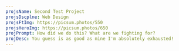 ```yaml
---
projsName: Second Test Project
projsDscplne: Web Design
projsFtImg: https://picsum.photos/550
projsHeroImg: https://picsum.photos/650
projPrompt: How did we do this? What are we fighting for?
projDesc: You guess is as good as mine I'm absolutely exhausted!
---
```


